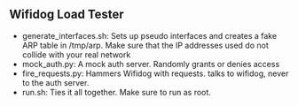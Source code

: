 ## Wifidog Load Tester ##

* generate\_interfaces.sh: Sets up pseudo interfaces and creates a fake ARP
  table in /tmp/arp. Make sure that the IP addresses used do not collide with
  your real network
* mock\_auth.py: A mock auth server. Randomly grants or denies access
* fire\_requests.py: Hammers Wifidog with requests. talks to wifidog, never
  to the auth server.
* run.sh: Ties it all together. Make sure to run as root. 

